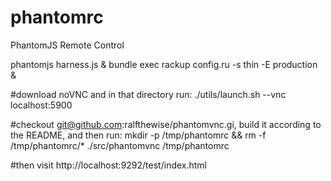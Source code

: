 phantomrc
=========

PhantomJS Remote Control

phantomjs harness.js &
bundle exec rackup config.ru -s thin -E production &

#download noVNC and in that directory run:
./utils/launch.sh --vnc localhost:5900

#checkout git@github.com:ralfthewise/phantomvnc.gi, build it according to the README, and then run:
mkdir -p /tmp/phantomrc && rm -f /tmp/phantomrc/*
./src/phantomvnc /tmp/phantomrc

#then visit http://localhost:9292/test/index.html
